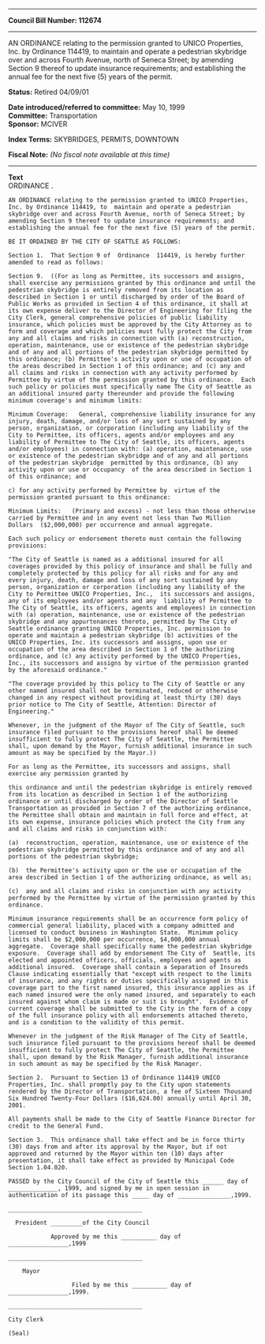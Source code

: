 * * * * *  
  
**Council Bill Number: [](#h0)[](#h2)112674**  
  
* * * * *  
  
AN ORDINANCE relating to the permission granted to UNICO Properties, Inc. by Ordinance 114419, to maintain and operate a pedestrian skybridge over and across Fourth Avenue, north of Seneca Street; by amending Section 9 thereof to update insurance requirements; and establishing the annual fee for the next five (5) years of the permit.  
  
**Status:** Retired 04/09/01   
  
**Date introduced/referred to committee:** May 10, 1999   
**Committee:** Transportation   
**Sponsor:** MCIVER   
  
**Index Terms:** SKYBRIDGES, PERMITS, DOWNTOWN  
  
**Fiscal Note:** *(No fiscal note available at this time)*  
  
* * * * *  
  
**Text**  
    ORDINANCE                    .  
  
    AN ORDINANCE relating to the permission granted to UNICO Properties,  
    Inc. by Ordinance 114419, to  maintain and operate a pedestrian  
    skybridge over and across Fourth Avenue, north of Seneca Street; by  
    amending Section 9 thereof to update insurance requirements; and  
    establishing the annual fee for the next five (5) years of the permit.  
  
    BE IT ORDAINED BY THE CITY OF SEATTLE AS FOLLOWS:  
  
    Section 1.  That Section 9 of  Ordinance  114419, is hereby further  
    amended to read as follows:  
  
    Section 9.  ((For as long as Permittee, its successors and assigns,  
    shall exercise any permissions granted by this ordinance and until the  
    pedestrian skybridge is entirely removed from its location as  
    described in Section 1 or until discharged by order of the Board of  
    Public Works as provided in Section 4 of this ordinance, it shall at  
    its own expense deliver to the Director of Engineering for filing the  
    City Clerk, general comprehensive policies of public liability  
    insurance, which policies must be approved by the City Attorney as to  
    form and coverage and which policies must fully protect the City from  
    any and all claims and risks in connection with (a) reconstruction,  
    operation, maintenance, use or existence of the pedestrian skybridge  
    and of any and all portions of the pedestrian skybridge permitted by  
    this ordinance; (b) Permittee's activity upon or use of occupation of  
    the areas described in Section 1 of this ordinance; and (c) any and  
    all claims and risks in connection with any activity performed by  
    Permittee by virtue of the permission granted by this ordinance.  Each  
    such policy or policies must specifically name The City of Seattle as  
    an additional insured party thereunder and provide the following  
    minimum coverage's and minimum limits:  
  
    Minimum Coverage:   General, comprehensive liability insurance for any  
    injury, death, damage, and/or loss of any sort sustained by any  
    person, organization, or corporation (including any liability of the  
    City to Permittee, its officers, agents and/or employees and any  
    liability of Permittee to The City of Seattle, its officers, agents  
    and/or employees) in connection with: (a) operation, maintenance, use  
    or existence of the pedestrian skybridge and of any and all portions  
    of the pedestrian skybridge  permitted by this ordinance, (b) any  
    activity upon or use or occupancy  of the area described in Section 1  
    of this ordinance; and  
  
    c) for any activity performed by Permittee by  virtue of the  
    permission granted pursuant to this ordinance:  
  
    Minimum Limits:   (Primary and excess) - not less than those otherwise  
    carried by Permittee and in any event not less than Two Million  
    Dollars  ($2,000,000) per occurrence and annual aggregate.  
  
    Each such policy or endorsement thereto must contain the following  
    provisions:  
  
    "The City of Seattle is named as a additional insured for all  
    coverages provided by this policy of insurance and shall be fully and  
    completely protected by this policy for all risks and for any and  
    every injury, death, damage and loss of any sort sustained by any  
    person, organization or corporation (including any liability of the  
    City to Permittee UNICO Properties, Inc.,  its successors and assigns,  
    any of its employees and/or agents and any  liability of Permittee to  
    The City of Seattle, its officers, agents and employees) in connection  
    with (a) operation, maintenance, use or existence of the pedestrian  
    skybridge and any appurtenances thereto, permitted by The City of  
    Seattle ordinance granting UNICO Properties, Inc. permission to  
    operate and maintain a pedestrian skybridge (b) activities of the  
    UNICO Properties, Inc. its successors and assigns, upon use or  
    occupation of the area described in Section 1 of the authorizing  
    ordinance, and (c) any activity performed by the UNICO Properties,  
    Inc., its successors and assigns by virtue of the permission granted  
    by the aforesaid ordinance."  
  
    "The coverage provided by this policy to The City of Seattle or any  
    other named insured shall not be terminated, reduced or otherwise  
    changed in any respect without providing at least thirty (30) days  
    prior notice to The City of Seattle, Attention: Director of  
    Engineering."  
  
    Whenever, in the judgment of the Mayor of The City of Seattle, such  
    insurance filed pursuant to the provisions hereof shall be deemed  
    insufficient to fully protect The City of Seattle, the Permittee  
    shall, upon demand by the Mayor, furnish additional insurance in such  
    amount as may be specified by the Mayor.))  
  
    For as long as the Permittee, its successors and assigns, shall  
    exercise any permission granted by  
  
    this ordinance and until the pedestrian skybridge is entirely removed  
    from its location as described in Section 1 of the authorizing  
    ordinance or until discharged by order of the Director of Seattle  
    Transportation as provided in Section 7 of the authorizing ordinance,  
    the Permittee shall obtain and maintain in full force and effect, at  
    its own expense, insurance policies which protect the City from any  
    and all claims and risks in conjunction with:  
  
    (a)  reconstruction, operation, maintenance, use or existence of the  
    pedestrian skybridge permitted by this ordinance and of any and all  
    portions of the pedestrian skybridge;  
  
    (b)  the Permittee's activity upon or the use or occupation of the  
    area described in Section 1 of the authorizing ordinance, as well as;  
  
    (c)  any and all claims and risks in conjunction with any activity  
    performed by the Permittee by virtue of the permission granted by this  
    ordinance.  
  
    Minimum insurance requirements shall be an occurrence form policy of  
    commercial general liability, placed with a company admitted and  
    licensed to conduct business in Washington State.  Minimum policy  
    limits shall be $2,000,000 per occurrence, $4,000,000 annual  
    aggregate.  Coverage shall specifically name the pedestrian skybridge  
    exposure.  Coverage shall add by endorsement The City of  Seattle, its  
    elected and appointed officers, officials, employees and agents as  
    additional insured.  Coverage shall contain a Separation of Insureds  
    Clause indicating essentially that "except with respect to the limits  
    of insurance, and any rights or duties specifically assigned in this  
    coverage part to the first named insured, this insurance applies as if  
    each named insured were the only named insured, and separately to each  
    insured against whom claim is made or suit is brought".  Evidence of  
    current coverage shall be submitted to the City in the form of a copy  
    of the full insurance policy with all endorsements attached thereto,  
    and is a condition to the validity of this permit.  
  
    Whenever in the judgment of the Risk Manager of The City of Seattle,  
    such insurance filed pursuant to the provisions hereof shall be deemed  
    insufficient to fully protect The City of Seattle, the Permittee  
    shall, upon demand by the Risk Manager, furnish additional insurance  
    in such amount as may be specified by the Risk Manager.  
  
    Section 2.  Pursuant to Section 13 of Ordinance 114419 UNICO  
    Properties, Inc. shall promptly pay to the City upon statements  
    rendered by the Director of Transportation, a fee of Sixteen Thousand  
    Six Hundred Twenty-Four Dollars ($16,624.00) annually until April 30,  
    2001.  
  
    All payments shall be made to the City of Seattle Finance Director for  
    credit to the General Fund.  
  
    Section 3.  This ordinance shall take effect and be in force thirty  
    (30) days from and after its approval by the Mayor, but if not  
    approved and returned by the Mayor within ten (10) days after  
    presentation, it shall take effect as provided by Municipal Code  
    Section 1.04.020.  
  
    PASSED by the City Council of the City of Seattle this ______ day of  
    ______________, 1999, and signed by me in open session in  
    authentication of its passage this _____ day of _______________,1999.  
  
    ______________________________________  
  
      President _________of the City Council  
  
                Approved by me this __________ day of  
    _________________,1999  
  
    ______________________________________  
  
        Mayor  
  
                      Filed by me this __________ day of  
    _________________,1999.  
  
    ______________________________________  
  
    City Clerk  
  
    (Seal)  
